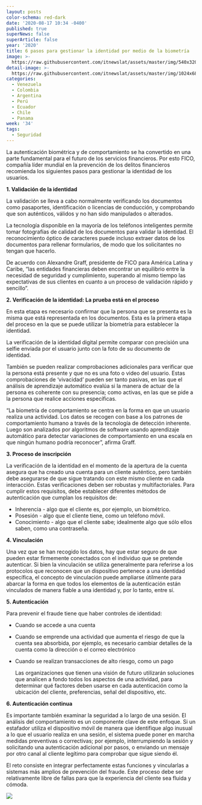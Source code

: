 ```yaml
---
layout: posts
color-schema: red-dark
date: '2020-08-17 10:34 -0400'
published: true
superNews: false
superArticle: false
year: '2020'
title: 6 pasos para gestionar la identidad por medio de la biometría
image: >-
  https://raw.githubusercontent.com/itnewslat/assets/master/img/540x320/Biometrica-p.jpg
detail-image: >-
  https://raw.githubusercontent.com/itnewslat/assets/master/img/1024x680/Biometrica-g.jpg
categories:
  - Venezuela
  - Colombia
  - Argentina
  - Perú
  - Ecuador
  - Chile
  - Panama
week: '34'
tags:
  - Seguridad
---
```

La autenticación biométrica y de comportamiento se ha convertido en una parte fundamental para el futuro de los servicios financieros. Por esto FICO, compañía líder mundial en la prevención de los delitos financieros recomienda los siguientes pasos para gestionar la identidad de los usuarios.

**1.	Validación de la identidad**

  La validación se lleva a cabo normalmente verificando los documentos como pasaportes, identificación o licencias de conducción, y comprobando que son auténticos, válidos y no han sido manipulados o alterados.

  La tecnología disponible en la mayoría de los teléfonos inteligentes permite tomar fotografías de calidad de los documentos para validar la identidad. El reconocimiento óptico de caracteres puede incluso extraer datos de los documentos para rellenar formularios, de modo que los solicitantes no tengan que hacerlo.

  De acuerdo con Alexandre Graff, presidente de FICO para América Latina y Caribe, “las entidades financieras deben encontrar un equilibrio entre la necesidad de seguridad y cumplimiento, superando al mismo tiempo las expectativas de sus clientes en cuanto a un proceso de validación rápido y sencillo”.

**2.	Verificación de la identidad: La prueba está en el proceso**

  En esta etapa es necesario confirmar que la persona que se presenta es la misma que está representada en los documentos. Esta es la primera etapa del proceso en la que se puede utilizar la biometría para establecer la identidad.

  La verificación de la identidad digital permite comparar con precisión una selfie enviada por el usuario junto con la foto de su documento de identidad.

  También se pueden realizar comprobaciones adicionales para verificar que la persona está presente y que no es una foto o video del usuario. Estas comprobaciones de ‘vivacidad’ pueden ser tanto pasivas, en las que el análisis de aprendizaje automático evalúa si la manera de actuar de la persona es coherente con su presencia; como activas, en las que se pide a la persona que realice acciones específicas.

  “La biometría de comportamiento se centra en la forma en que un usuario realiza una actividad. Los datos se recogen con base a los patrones de comportamiento humano a través de la tecnología de detección inherente. Luego son analizados por algoritmos de software usando aprendizaje automático para detectar variaciones de comportamiento en una escala en que ningún humano podría reconocer”, afirma Graff.

**3. Proceso de inscripción**

  La verificación de la identidad en el momento de la apertura de la cuenta asegura que ha creado una cuenta para un cliente auténtico, pero también debe asegurarse de que sigue tratando con este mismo cliente en cada interacción. Estas verificaciones deben ser robustas y multifactoriales. Para cumplir estos requisitos, debe establecer diferentes métodos de autenticación que cumplan los requisitos de:

- Inherencia - algo que el cliente es, por ejemplo, un biométrico.
- Posesión - algo que el cliente tiene, como un teléfono móvil.
- Conocimiento - algo que el cliente sabe; idealmente algo que sólo ellos saben, como una contraseña.

**4.	Vinculación**

  Una vez que se han recogido los datos, hay que estar seguro de que pueden estar firmemente conectados con el individuo que se pretende autenticar. Si bien la vinculación se utiliza generalmente para referirse a los protocolos que reconocen que un dispositivo pertenece a una identidad específica, el concepto de vinculación puede ampliarse útilmente para abarcar la forma en que todos los elementos de la autenticación están vinculados de manera fiable a una identidad y, por lo tanto, entre sí.

**5.	Autenticación**

  Para prevenir el fraude tiene que haber controles de identidad:

- Cuando se accede a una cuenta
- Cuando se emprende una actividad que aumenta el riesgo de que la cuenta sea absorbida, por ejemplo, es necesario cambiar detalles de la cuenta como la dirección o el correo electrónico
- Cuando se realizan transacciones de alto riesgo, como un pago

  Las organizaciones que tienen una visión de futuro utilizarán soluciones que analicen a fondo todos los aspectos de una actividad, para determinar qué factores deben usarse en cada autenticación como la ubicación del cliente, preferencias, señal del dispositivo, etc.
  
**6.	Autenticación continua**

  Es importante también examinar la seguridad a lo largo de una sesión. El análisis del comportamiento es un componente clave de este enfoque. Si un estafador utiliza el dispositivo móvil de manera que identifique algo inusual a lo que el usuario realiza en una sesión, el sistema puede poner en marcha medidas preventivas o correctivas; por ejemplo, interrumpiendo la sesión y solicitando una autenticación adicional por pasos, o enviando un mensaje por otro canal al cliente legítimo para comprobar que sigue siendo él.

  El reto consiste en integrar perfectamente estas funciones y vincularlas a sistemas más amplios de prevención del fraude. Este proceso debe ser relativamente libre de fallas para que la experiencia del cliente sea fluida y cómoda.

<img src="https://tracker.metricool.com/c3po.jpg?hash=56f88a41e39ab42c063cc51676587a04"/>